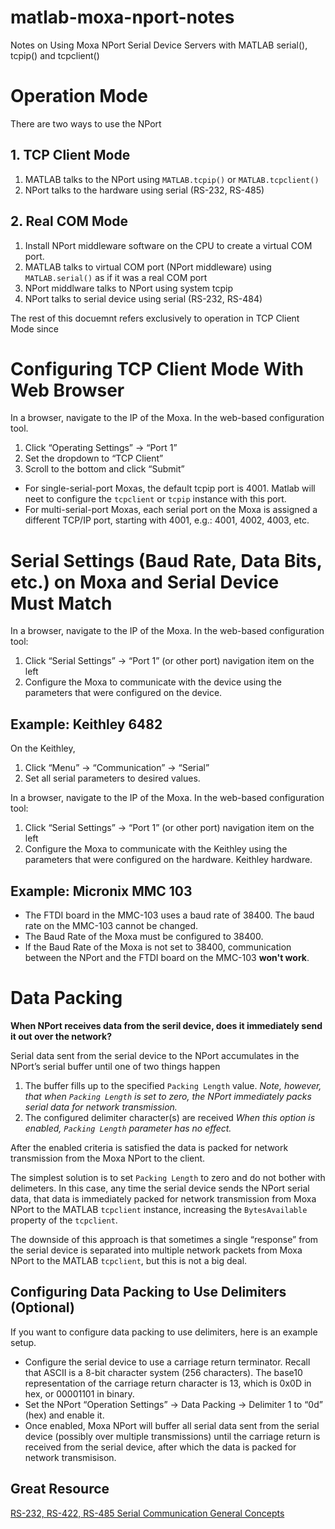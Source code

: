 # matlab-moxa-nport-notes
Notes on Using Moxa NPort Serial Device Servers with MATLAB serial(), tcpip() and tcpclient()

# Operation Mode

There are two ways to use the NPort

## 1. TCP Client Mode
1. MATLAB talks to the NPort using `MATLAB.tcpip()` or `MATLAB.tcpclient()`
2. NPort talks to the hardware using serial (RS-232, RS-485)


## 2. Real COM Mode
1. Install NPort middleware software on the CPU to create a virtual COM port.
2. MATLAB talks to virtual COM port (NPort middleware) using `MATLAB.serial()` as if it was a real COM port
3. NPort middlware talks to NPort using system tcpip
4. NPort talks to serial device using serial (RS-232, RS-484) 

The rest of this docuemnt refers exclusively to operation in TCP Client Mode since

# Configuring TCP Client Mode With Web Browser

In a browser, navigate to the IP of the Moxa.  In the web-based configuration tool.  

1. Click “Operating Settings” -> “Port 1” 
2. Set the dropdown to “TCP Client”
3. Scroll to the bottom and click “Submit”

- For single-serial-port Moxas, the default tcpip port is 4001.  Matlab will neet to configure the `tcpclient` or  `tcpip` instance with this port.  
- For multi-serial-port Moxas, each serial port on the Moxa is assigned a different TCP/IP port, starting with 4001, e.g.: 4001, 4002, 4003, etc.

# Serial Settings (Baud Rate, Data Bits, etc.) on Moxa and Serial Device Must Match

In a browser, navigate to the IP of the Moxa.  In the web-based configuration tool:

1. Click “Serial Settings” -> “Port 1” (or other port) navigation item on the left
2. Configure the Moxa to communicate with the device using the parameters that were configured on the device. 

## Example: Keithley 6482

On the Keithley, 

1. Click “Menu” -> “Communication” -> “Serial”  
2. Set all serial parameters to desired values.  

In a browser, navigate to the IP of the Moxa.  In the web-based configuration tool:

1. Click “Serial Settings” -> “Port 1” (or other port) navigation item on the left
2. Configure the Moxa to communicate with the Keithley using the parameters that were configured on the hardware. Keithley hardware.

## Example: Micronix MMC 103

- The FTDI board in the MMC-103 uses a baud rate of 38400. The baud rate on the MMC-103 cannot be changed. 
- The Baud Rate of the Moxa must be configured to 38400.
- If the Baud Rate of the Moxa is not set to 38400, communication between the NPort and the FTDI board on the MMC-103 **won't work**.

# Data Packing

**When NPort receives data from the seril device, does it immediately send it out over the network?**

Serial data sent from the serial device to the NPort accumulates in the NPort’s serial buffer until one of two things happen

1. The buffer fills up to the specified `Packing Length` value.  *Note, however, that when `Packing Length` is set to zero, the NPort immediately packs serial data for network transmission.*
2. The configured delimiter character(s) are received *When this option is enabled, `Packing Length` parameter has no effect.*


After the enabled criteria is satisfied the data is packed for network transmission from the Moxa NPort to the client. 

The simplest solution is to set `Packing Length` to zero and do not bother with delimeters.  In this case, any time the serial device sends the NPort serial data, that data is immediately packed for network transmission from Moxa NPort to the MATLAB `tcpclient` instance, increasing the `BytesAvailable` property of the `tcpclient`.  

The downside of this approach is that sometimes a single “response” from the serial device is separated into multiple network packets from Moxa NPort to the MATLAB `tcpclient`, but this is not a big deal.

## Configuring Data Packing to Use Delimiters (Optional)

If you want to configure data packing to use delimiters, here is an example setup. 

- Configure the serial device to use a carriage return terminator. Recall that ASCII is a 8-bit character system (256 characters).  The base10 representation of the carriage return character is 13, which is 0x0D in hex, or 00001101 in binary.  
- Set the NPort “Operation Settings” -> Data Packing -> Delimiter 1 to “0d” (hex) and enable it.  
- Once enabled, Moxa NPort will buffer all serial data sent from the serial device (possibly over multiple transmissions) until the carriage return is received from the serial device, after which the data is packed for network transmisison. 


## Great Resource
[RS-232, RS-422, RS-485 Serial Communication General Concepts](http://www.ni.com/white-paper/11390/en/)

